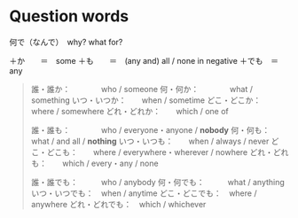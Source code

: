 # Question words

何で（なんで）　why? what for?

＋か　　＝　some
＋も　　＝　(any and) all / none in negative
＋でも　＝　any

> 誰・誰か：　　　　who / someone
> 何・何か：　　　　what / something
> いつ・いつか：　　when / sometime
> どこ・どこか：　　where / somewhere
> どれ・どれか：　　which / one of
>
> 誰・誰も：　　　　who / everyone・anyone / **nobody**
> 何・何も：　　　　what / and all / **nothing**
> いつ・いつも：　　when / always / never
> どこ・どこも：　　where / everywhere・wherever / nowhere
> どれ・どれも：　　which / every・any / none
>
> 誰・誰でも：　　　who / anybody
> 何・何でも：　　　what / anything
> いつ・いつでも：　when / anytime
> どこ・どこでも：　where / anywhere
> どれ・どれでも：　which / whichever
